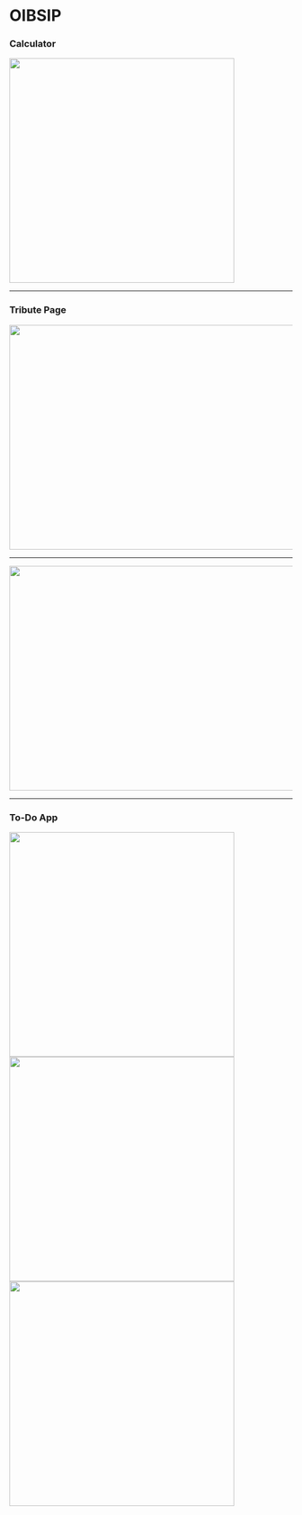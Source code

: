 # OIBSIP
### Calculator<br>
<img src="https://github.com/chathuryasri1912/OIBSIP/assets/128734435/0e1893bc-3016-4674-92f4-67f195d279bf" width="400" height="400">

--------------------------------------------------------------------------------------------------------------------------------------

### Tribute Page<br>
<img src="https://github.com/chathuryasri1912/OIBSIP/assets/128734435/9f292662-c73e-4699-a2f6-cb7738ea5bb8" width="600" height="400">

---------------------------------------------------------------------------------------------------------------------------------------

<img src="https://github.com/chathuryasri1912/OIBSIP/assets/128734435/6631bd12-5dff-4847-82e1-affad4134bf3" width="600" height="400">

----------------------------------------------------------------------------------------------------------------------------------------

### To-Do App<br>
<img src="https://github.com/chathuryasri1912/OIBSIP/assets/128734435/76a98df4-5225-4a44-a694-eac428aaac3a" width="400" height="400">
<br>
<img src="https://github.com/chathuryasri1912/OIBSIP/assets/128734435/112a07ab-ce22-48fd-93e9-ec47fa46f86f" width="400" height="400">
<br>
<img src="https://github.com/chathuryasri1912/OIBSIP/assets/128734435/1e1d3ab7-3db1-4891-af86-fed49d7ed404" width="400" height="400">
